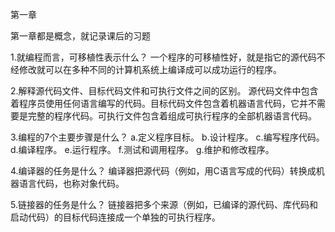 ﻿第一章

第一章都是概念，就记录课后的习题

1.就编程而言，可移植性表示什么？
一个程序的可移植性好，就是指它的源代码不经修改就可以在多种不同的计算机系统上编译成可以成功运行的程序。

2.解释源代码文件、目标代码文件和可执行文件之间的区别。
源代码文件中包含着程序员使用任何语言编写的代码。目标代码文件包含着机器语言代码，它并不需要是完整的程序代码。可执行文件包含着组成可执行程序的全部机器语言代码。

3.编程的7个主要步骤是什么？
a.定义程序目标。
b.设计程序。
c.编写程序代码。
d.编译程序。
e.运行程序。
f.测试和调用程序。
g.维护和修改程序。

4.编译器的任务是什么？
编译器把源代码（例如，用C语言写成的代码）转换成机器语言代码，也称对象代码。

5.链接器的任务是什么？
链接器把多个来源（例如，已编译的源代码、库代码和启动代码）的目标代码连接成一个单独的可执行程序。